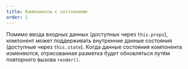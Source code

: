```yaml
---
title: Компоненты с состоянием
order: 1
---
```


Помимо ввода входных данных (доступных через `this.props`), компонент может поддерживать внутренние данные состояния (доступные через `this.state`). Когда данные состояния компонента изменяются, отрисованная разметка будет обновляться путём повторного вызова `render()`.